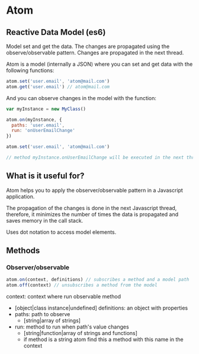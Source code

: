 # Atom

## Reactive Data Model (es6)

Model set and get the data. The changes are propagated using the observe/observable pattern.
Changes are propagated in the next thread.

Atom is a model (internally a JSON) where you can set and get data with the following functions:

```javascript
atom.set('user.email', 'atom@mail.com')
atom.get('user.email') // atom@mail.com
```

And you can observe changes in the model with the function:

```javascript
var myInstance = new MyClass()

atom.on(myInstance, {
  paths: 'user.email',
  run: 'onUserEmailChange'
})

atom.set('user.email', 'atom@mail.com')

// method myInstance.onUserEmailChange will be executed in the next thread
```

## What is it useful for?

Atom helps you to apply the observer/observable pattern in a Javascript application.

The propagation of the changes is done in the next Javascript thread, therefore, it minimizes the number of times the data is propagated and saves memory in the call stack.

Uses dot notation to access model elements.

## Methods

### Observer/observable

```javascript
atom.on(context, definitions) // subscribes a method and a model path
atom.off(context) // unsubscribes a method from the model

```

context: context where run observable method
  - [object|class instance|undefined]
definitions: an object with properties
- paths: path to observe
  - [string|array of strings]
- run: method to run when path's value changes
  - [string|function|array of strings and functions]
  - if method is a string atom find this a method with this name in the context
